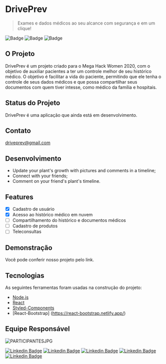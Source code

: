 # DrivePrev

> Exames e dados médicos ao seu alcance com segurança e em um clique!

![Badge](https://img.shields.io/badge/React.js-%20v16.13.1-blue)
![Badge](https://img.shields.io/badge/MegaHackWomen-project-red)
![Badge](https://img.shields.io/badge/DrivePrev-healthcare-green)

## O Projeto
DrivePrev é um projeto criado para o Mega Hack Women 2020, com o objetivo de auxiliar pacientes a ter um controle melhor de seu histórico médico. O objetivo é facilitar a vida do paciente, permitindo que ele tenha o controle de seus dados médicos e que possa compartilhar seus documentos com quem tiver intesse, como médico da família e hospitais.

## Status do Projeto

DrivePrev é uma aplicação que ainda está em desenvolvimento.


## Contato

[driveprev@gmail.com](driveprev@gmail.com)

## Desenvolvimento

- Update your plant's growth with pictures and comments in a timeline;
- Connect with your friends;
- Comment on your friend's plant's timeline.

## Features

- [x] Cadastro de usuário
- [x] Acesso ao histórico médico em nuvem
- [ ] Compartilhamento do histórico e documentos médicos
- [ ] Cadastro de produtos
- [ ] Teleconsultas

## Demonstração

Você pode conferir nosso projeto pelo link.

## Tecnologias

As seguintes ferramentas foram usadas na construção do projeto:

- [Node.js](https://nodejs.org/en/)
- [React](https://pt-br.reactjs.org/)
- [Styled-Components](https://styled-components.com/)
- [React-Bootstrap] (https://react-bootstrap.netlify.app/)


## Equipe Responsável
![PARTICIPANTESJPG](https://user-images.githubusercontent.com/51216648/92413107-f0d79b80-f124-11ea-9b01-d45aaa434385.JPG)

[![Linkedin Badge](https://img.shields.io/badge/-Ana%20Condessa-000030?style=flat-square&logo=Linkedin&logoColor=white&link=https://www.linkedin.com/in/anapaulacondessa/)](https://www.linkedin.com/in/anapaulacondessa/) [![Linkedin Badge](https://img.shields.io/badge/-Stéfani%20Raulino-000030?style=flat-square&logo=Linkedin&logoColor=white&link=https://www.linkedin.com/in/stéfani-raulino-9711a549/)](https://www.linkedin.com/in/stéfani-raulino-9711a549/) [![Linkedin Badge](https://img.shields.io/badge/-Isabel%20Diana-000030?style=flat-square&logo=Linkedin&logoColor=white&link=https://www.linkedin.com/in/isabel-diana-b67805187)](https://www.linkedin.com/in/isabel-diana-b67805187) [![Linkedin Badge](https://img.shields.io/badge/-Yolanda%20Scudeller-000030?style=flat-square&logo=Linkedin&logoColor=white&link=https://www.linkedin.com/in/yolanda-moretto-scudeller-2b664435/)](https://www.linkedin.com/in/yolanda-moretto-scudeller-2b664435/) [![Linkedin Badge](https://img.shields.io/badge/-Elsa%20Lorena-000030?style=flat-square&logo=Linkedin&logoColor=white&link=http://linkedin.com/in/lorenatitoramos)](http://linkedin.com/in/lorenatitoramos)

